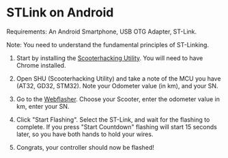 # STLink on Android
Requirements: An Android Smartphone, USB OTG Adapter, ST-Link.  
  
Note: You need to understand the fundamental principles of ST-Linking.  
   
1) Start by installing the [Scooterhacking Utility](https://utility.cfw.sh/). You will need to have Chrome installed.  
   
2) Open SHU (Scooterhacking Utility) and take a note of the MCU you have (AT32, GD32, STM32). Note your Odometer value (in km), and your SN. 
3) Go to the [Webflasher](https://flash.bastelpichi.de). Choose your Scooter, enter the odometer value in km, enter your SN.  
5) Click "Start Flashing". Select the ST-Link, and wait for the flashing to complete. If you press "Start Countdown" flashing will start 15 seconds later, so you have both hands to hold your wires.
  
6) Congrats, your controller should now be flashed!  
